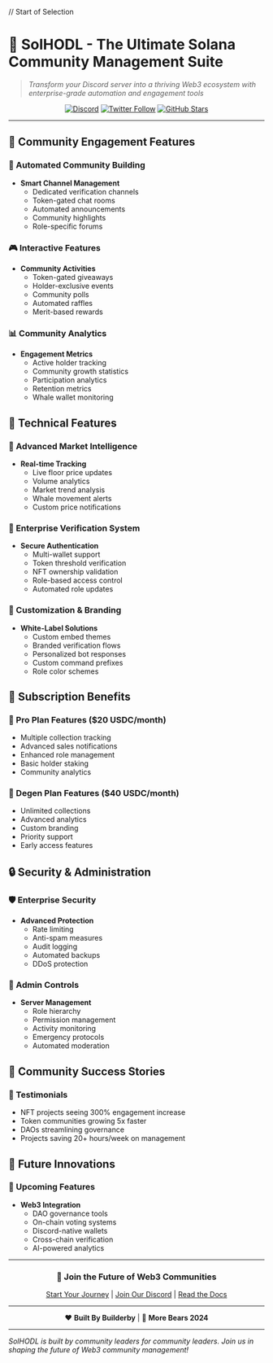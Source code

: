  // Start of Selection
# 🌟 SolHODL - The Ultimate Solana Community Management Suite

> _Transform your Discord server into a thriving Web3 ecosystem with enterprise-grade automation and engagement tools_

<div align="center">

[![Discord](https://img.shields.io/discord/956942021400576060?color=7289da&label=Discord&logo=discord&logoColor=ffffff)](https://discord.gg/HaMkGSy5fC)
[![Twitter Follow](https://img.shields.io/twitter/follow/SolHODL?style=social)](https://twitter.com/SolHODL_)
[![GitHub Stars](https://img.shields.io/github/stars/SolHODL/discord-bot?style=social)](https://github.com/builderby/solhodl-public)

</div>

---

## 🎯 Community Engagement Features

### 🤝 Automated Community Building

- **Smart Channel Management**
  - Dedicated verification channels
  - Token-gated chat rooms
  - Automated announcements
  - Community highlights
  - Role-specific forums

### 🎮 Interactive Features

- **Community Activities**
  - Token-gated giveaways
  - Holder-exclusive events
  - Community polls
  - Automated raffles
  - Merit-based rewards

### 📊 Community Analytics

- **Engagement Metrics**
  - Active holder tracking
  - Community growth statistics
  - Participation analytics
  - Retention metrics
  - Whale wallet monitoring

## 🚀 Technical Features

### 💎 Advanced Market Intelligence

- **Real-time Tracking**
  - Live floor price updates
  - Volume analytics
  - Market trend analysis
  - Whale movement alerts
  - Custom price notifications

### 🔐 Enterprise Verification System

- **Secure Authentication**
  - Multi-wallet support
  - Token threshold verification
  - NFT ownership validation
  - Role-based access control
  - Automated role updates

### 🎨 Customization & Branding

- **White-Label Solutions**
  - Custom embed themes
  - Branded verification flows
  - Personalized bot responses
  - Custom command prefixes
  - Role color schemes

## 💫 Subscription Benefits

### 🌟 Pro Plan Features ($20 USDC/month)

- Multiple collection tracking
- Advanced sales notifications
- Enhanced role management
- Basic holder staking
- Community analytics

### 🚀 Degen Plan Features ($40 USDC/month)

- Unlimited collections
- Advanced analytics
- Custom branding
- Priority support
- Early access features

## 🔒 Security & Administration

### 🛡️ Enterprise Security

- **Advanced Protection**
  - Rate limiting
  - Anti-spam measures
  - Audit logging
  - Automated backups
  - DDoS protection

### 👑 Admin Controls

- **Server Management**
  - Role hierarchy
  - Permission management
  - Activity monitoring
  - Emergency protocols
  - Automated moderation

## 🎁 Community Success Stories

### 💫 Testimonials

- NFT projects seeing 300% engagement increase
- Token communities growing 5x faster
- DAOs streamlining governance
- Projects saving 20+ hours/week on management

## 🔮 Future Innovations

### 🌈 Upcoming Features

- **Web3 Integration**
  - DAO governance tools
  - On-chain voting systems
  - Discord-native wallets
  - Cross-chain verification
  - AI-powered analytics

---

<div align="center">

### 🌟 Join the Future of Web3 Communities

[Start Your Journey](https://solhodl.com) | [Join Our Discord](https://discord.gg/HaMkGSy5fC) | [Read the Docs](https://docs.solhodl.com)

</div>

---

<div align="center">

❤️ **Built By Builderby** | 🐻 **More Bears 2024**

</div>

---

_SolHODL is built by community leaders for community leaders. Join us in shaping the future of Web3 community management!_
